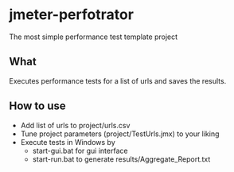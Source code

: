 # jmeter-perfotrator
The most simple performance test template project
## What
Executes performance tests for a list of urls and saves the results.
## How to use
- Add list of urls to project/urls.csv
- Tune project parameters (project/TestUrls.jmx) to your liking
- Execute tests in Windows by
    - start-gui.bat for gui interface
    - start-run.bat to generate results/Aggregate_Report.txt
    
    
    